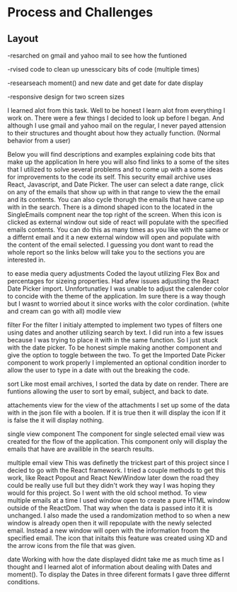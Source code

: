 # Process and Challenges

## Layout

-resarched on gmail and yahoo mail to see how the funtioned

-rvised code to clean up unesscicary bits of code (multiple times)

-researseach moment() and new date and get date for date display

-responsive design for two screen sizes

I learned alot from this task. Well to be honest I learn alot from everything I work on. There were a few things I decided to look up before I began. And although I use gmail and yahoo mail on the regular, I never payed attension to their structures and thought about how they actually function. (Normal behavior from a user)

Below you will find descriptions and examples explaining code bits that make up the application In here you will also find links to a some of the sites that I utilized to solve several problems and to come up with a some ideas for improvements to the code its self. This security email archive uses React, Javascript, and Date Picker. The user can select a date range, click on any of the emails that show up with in that range to view the the email and its contents. You can also cycle thorugh the emails that have came up with in the search. There is a dimond shaped icon to the located in the SingleEmails compnent near the top right of the screen. When this icon is clicked as external window out side of react will populate with the specified emails contents. You can do this as many times as you like with the same or a differnt email and it a new external window will open and populate with the content of the email selected. I guessing you dont want to read the whole report so the links below will take you to the sections you are interested in.

to ease media query adjustments Coded the layout utilizing Flex Box and percentages for sizeing properties. Had afew issues adjustiing the React Date Picker import. Unnfortunatley I was unable to adjust the calender color to concide with the theme of the application. Im sure there is a way though but I wasnt to worried about it since works with the color cordination. (white and cream can go with all)
modile view

filter
For the filter I initialy attempted to implement two types of filters one using dates and another utilizing search by text. I did run into a few issues because I was trying to place it with in the same function. So I just stuck with the date picker. To be honest simple making another component and give the option to toggle between the two. To get the Imported Date Picker component to work properly I implemented an optional condition inorder to allow the user to type in a date with out the breaking the code.

sort
Like most email archives, I sorted the data by date on render. There are funtions allowing the user to sort by email, subject, and back to date.

attachements view
for the view of the attachments I set up some of the data with in the json file with a boolen. If it is true then it will display the icon If it is false the it will display nothing.

single view component
The component for single selected email view was created for the flow of the application. This component only will display the emails that have are availible in the search results.

multiple email view
This was definetly the trickest part of this project since I decied to go with the React framework. I tried a couple methods to get this work, like React Popout and React NewWindow later down the road they could be really use full but they didn't work they way I was hoping they would for this project. So I went with the old school method. To view multiple emails at a time I used window open to create a pure HTML window outside of the ReactDom. That way when the data is passed into it it is unchanged. I also made the used a randomization method to so when a new window is already open then it will repopulate with the newly selected email. Instead a new window will open with the information froom the specified email. The icon that initaits this feature was created using XD and the arrow icons from the file that was given.

date
Working with how the date displayed didnt take me as much time as I thought and I learned alot of information about dealing with Dates and moment(). To display the Dates in three diferent formats I gave three differnt conditions.
